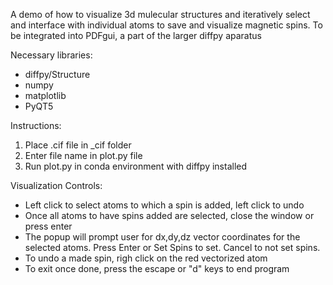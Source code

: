 A demo of how to visualize 3d mulecular structures and iteratively select and interface with individual atoms to save and visualize magnetic spins.  To be integrated into PDFgui, a part of the larger diffpy aparatus

Necessary libraries:
- diffpy/Structure
- numpy
- matplotlib
- PyQT5

Instructions:
1. Place .cif file in _cif folder
2. Enter file name in plot.py file
3. Run plot.py in conda environment with diffpy installed

Visualization Controls:
- Left click to select atoms to which a spin is added, left click to undo
- Once all atoms to have spins added are selected, close the window or press enter
- The popup will prompt user for dx,dy,dz vector coordinates for the selected atoms.  Press Enter or Set Spins to set.  Cancel to not set spins.
- To undo a made spin, righ click on the red vectorized atom
- To exit once done, press the escape or "d" keys to end program
